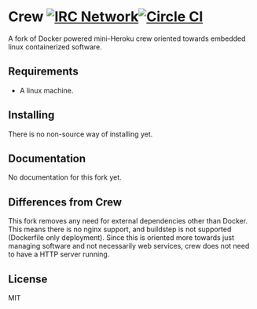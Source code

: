 # Crew [![IRC Network](https://img.shields.io/badge/irc-freenode-blue.svg "IRC Freenode")](https://webchat.freenode.net/?channels=crew)[![Circle CI](https://circleci.com/gh/paralin/crew.svg?style=svg)](https://circleci.com/gh/paralin/crew)

A fork of Docker powered mini-Heroku crew oriented towards embedded linux containerized software.

## Requirements

- A linux machine.

## Installing

There is no non-source way of installing yet.

## Documentation

No documentation for this fork yet.

## Differences from Crew

This fork removes any need for external dependencies other than Docker. This means there is no nginx support, and buildstep is not supported (Dockerfile only deployment). Since this is oriented more towards just managing software and not necessarily web services, crew does not need to have a HTTP server running.

## License

MIT

